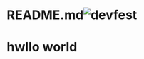 # README.md![devfest](https://github.com/user-attachments/assets/0a28c991-0c61-408d-88cf-5db912682ee5)
# hwllo world
